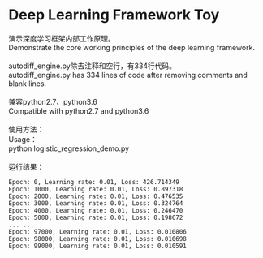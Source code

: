 # Deep Learning Framework Toy
演示深度学习框架内部工作原理。
</br>
Demonstrate the core working principles of the deep learning framework.
</br>
</br>
autodiff_engine.py除去注释和空行，有334行代码。
</br>
autodiff_engine.py has 334 lines of code after removing comments and blank lines.
</br>
</br>
兼容python2.7、python3.6
</br>
Compatible with python2.7 and python3.6
</br>
</br>
使用方法：
</br>
Usage：
</br>
python logistic_regression_demo.py
</br>
</br>
运行结果：
```
Epoch: 0, Learning rate: 0.01, Loss: 426.714349
Epoch: 1000, Learning rate: 0.01, Loss: 0.897318
Epoch: 2000, Learning rate: 0.01, Loss: 0.476535
Epoch: 3000, Learning rate: 0.01, Loss: 0.324764
Epoch: 4000, Learning rate: 0.01, Loss: 0.246470
Epoch: 5000, Learning rate: 0.01, Loss: 0.198672
... ...
Epoch: 97000, Learning rate: 0.01, Loss: 0.010806
Epoch: 98000, Learning rate: 0.01, Loss: 0.010698
Epoch: 99000, Learning rate: 0.01, Loss: 0.010591
```
